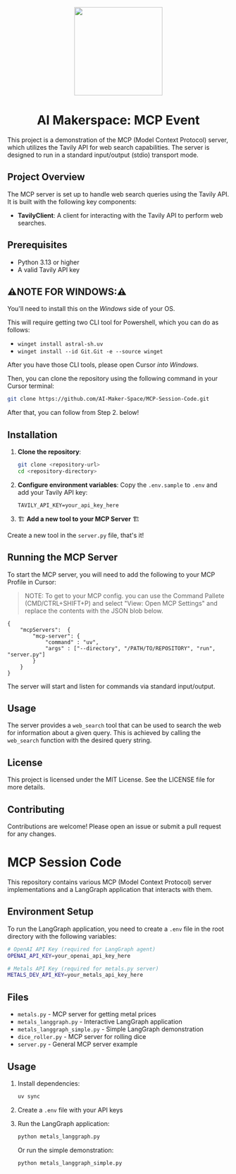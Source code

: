 <p align = "center" draggable=”false” ><img src="https://github.com/AI-Maker-Space/LLM-Dev-101/assets/37101144/d1343317-fa2f-41e1-8af1-1dbb18399719" 
     width="200px"
     height="auto"/>
</p>

## <h1 align="center" id="heading">AI Makerspace: MCP Event</h1>

This project is a demonstration of the MCP (Model Context Protocol) server, which utilizes the Tavily API for web search capabilities. The server is designed to run in a standard input/output (stdio) transport mode.

## Project Overview

The MCP server is set up to handle web search queries using the Tavily API. It is built with the following key components:

- **TavilyClient**: A client for interacting with the Tavily API to perform web searches.

## Prerequisites

- Python 3.13 or higher
- A valid Tavily API key

## ⚠️NOTE FOR WINDOWS:⚠️

You'll need to install this on the *Windows* side of your OS. 

This will require getting two CLI tool for Powershell, which you can do as follows:

- `winget install astral-sh.uv`
- `winget install --id Git.Git -e --source winget`

After you have those CLI tools, please open Cursor *into Windows*.

Then, you can clone the repository using the following command in your Cursor terminal:

```bash
git clone https://github.com/AI-Maker-Space/MCP-Session-Code.git
```

After that, you can follow from Step 2. below!

## Installation

1. **Clone the repository**:
   ```bash
   git clone <repository-url>
   cd <repository-directory>
   ```

2. **Configure environment variables**:
Copy the `.env.sample` to `.env` and add your Tavily API key:
   ```
   TAVILY_API_KEY=your_api_key_here
   ```

3. 🏗️ **Add a new tool to your MCP Server** 🏗️

Create a new tool in the `server.py` file, that's it!

## Running the MCP Server

To start the MCP server, you will need to add the following to your MCP Profile in Cursor:

> NOTE: To get to your MCP config. you can use the Command Pallete (CMD/CTRL+SHIFT+P) and select "View: Open MCP Settings" and replace the contents with the JSON blob below.

```
{
    "mcpServers":  {
        "mcp-server": {
            "command" : "uv",
            "args" : ["--directory", "/PATH/TO/REPOSITORY", "run", "server.py"]
        }
    }
}
```

The server will start and listen for commands via standard input/output.

## Usage

The server provides a `web_search` tool that can be used to search the web for information about a given query. This is achieved by calling the `web_search` function with the desired query string.

## License

This project is licensed under the MIT License. See the LICENSE file for more details.

## Contributing

Contributions are welcome! Please open an issue or submit a pull request for any changes.

# MCP Session Code

This repository contains various MCP (Model Context Protocol) server implementations and a LangGraph application that interacts with them.

## Environment Setup

To run the LangGraph application, you need to create a `.env` file in the root directory with the following variables:

```bash
# OpenAI API Key (required for LangGraph agent)
OPENAI_API_KEY=your_openai_api_key_here

# Metals API Key (required for metals.py server)
METALS_DEV_API_KEY=your_metals_api_key_here
```

## Files

- `metals.py` - MCP server for getting metal prices
- `metals_langgraph.py` - Interactive LangGraph application
- `metals_langgraph_simple.py` - Simple LangGraph demonstration
- `dice_roller.py` - MCP server for rolling dice
- `server.py` - General MCP server example

## Usage

1. Install dependencies:
   ```bash
   uv sync
   ```

2. Create a `.env` file with your API keys

3. Run the LangGraph application:
   ```bash
   python metals_langgraph.py
   ```

   Or run the simple demonstration:
   ```bash
   python metals_langgraph_simple.py
   ```
